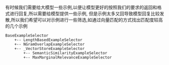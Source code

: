 有时候我们需要给大模型一些示例,以便让模型更好的按照我们的要求的返回和格式进行回复,所以需要给模型提供一些示例,
但是示例太多又回导致模型回复比较发散,所以我们希望可以对示例进行一些筛选,如通过向量匹配的方式找出匹配度较高的几个示例


```
BaseExampleSelector
    +-- LengthBasedExampleSelector
    +-- NGramOverlapExampleSelector
    +-- _VectorStoreExampleSelector
        +-- SemanticSimilarityExampleSelector
        +-- MaxMarginalRelevanceExampleSelector
```